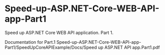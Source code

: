 # Speed-up-ASP.NET-Core-WEB-API-app-Part1
Speed up ASP.NET Core WEB API application. Part 1.

Documentation for Part.1
Speed-up-ASP.NET-Core-WEB-API-app-Part1/SpeedUpCoreAPIExample/Docs/Speed up ASP.NET API app.Part1.pdf 
